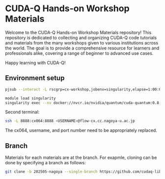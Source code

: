 **CUDA-Q Hands-on Workshop Materials**
=====================================

Welcome to the CUDA-Q Hands-on Workshop Materials repository! This repository is dedicated to collecting and organizing CUDA-Q code tutorials and materials from the many workshops given to various institutions across the world. The goal is to provide a comprehensive resource for learners and professionals alike, covering a range of beginner to advanced use cases.

Happy learning with CUDA-Q!

## Environment setup

```sh
pjsub --interact -L rscgrp=cx-workshop,jobenv=singularity,elapse=1:00:00,node=1

module load singularity
singularity exec --nv docker://nvcr.io/nvidia/quantum/cuda-quantum:0.8.0 jupyter lab --notebook-dir=${HOME} --ip='*' --port=8888 --no-browser --allow-root
```

Second terminal:
```sh
ssh -L 8888:cx064:8888 <USERNAME>@flow-cx.cc.nagoya-u.ac.jp
```

The cx064, username, and port number need to be appropriately replaced.


## Branch

Materials for each materials are at the branch.
For exapmle, cloning can be done by specifying a branch as follows:
```sh
git clone -b 202505-nagoya --single-branch https://github.com/cudaq-libraries/workshops.git
```
